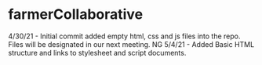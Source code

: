# farmerCollaborative

4/30/21 - Initial commit added empty html, css and js files into the repo. Files will be designated in our next meeting. NG
5/4/21 - Added Basic HTML structure and links to stylesheet and script documents.
